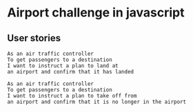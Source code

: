 # Airport challenge in javascript

## User stories

```
As an air traffic controller
To get passengers to a destination
I want to instruct a plan to land at
an airport and confirm that it has landed
```

```
As an air traffic controller
To get passengers to a destination
I want to instruct a plan to take off from
an airport and confirm that it is no longer in the airport
```
